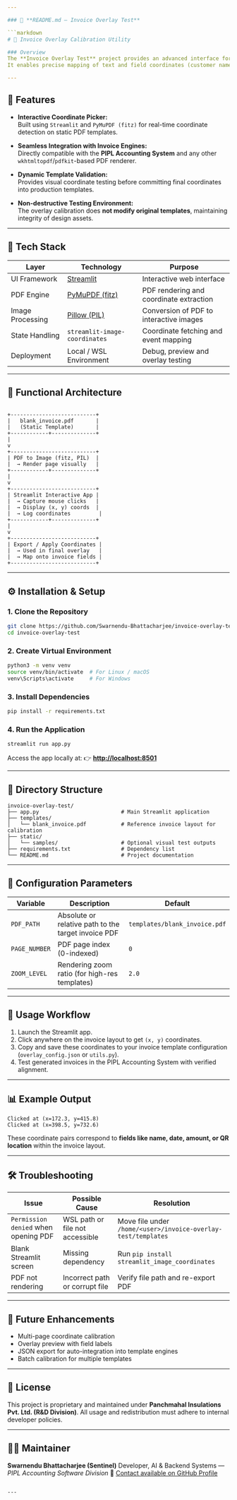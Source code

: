```yaml
---

### 🧾 **README.md — Invoice Overlay Test**

```markdown
# 📍 Invoice Overlay Calibration Utility

### Overview
The **Invoice Overlay Test** project provides an advanced interface for **PDF coordinate calibration** and **overlay testing** for invoice generation systems.  
It enables precise mapping of text and field coordinates (customer name, invoice number, amount, etc.) on a base PDF layout — such as company invoice templates — to ensure **pixel-perfect rendering** of generated invoices.

---
```


## 🚀 Features

- **Interactive Coordinate Picker:**  
  Built using `Streamlit` and `PyMuPDF (fitz)` for real-time coordinate detection on static PDF templates.

- **Seamless Integration with Invoice Engines:**  
  Directly compatible with the **PIPL Accounting System** and any other `wkhtmltopdf`/`pdfkit`-based PDF renderer.

- **Dynamic Template Validation:**  
  Provides visual coordinate testing before committing final coordinates into production templates.

- **Non-destructive Testing Environment:**  
  The overlay calibration does **not modify original templates**, maintaining integrity of design assets.

---

## 🧩 Tech Stack

| Layer | Technology | Purpose |
|-------|-------------|----------|
| UI Framework | [Streamlit](https://streamlit.io/) | Interactive web interface |
| PDF Engine | [PyMuPDF (fitz)](https://pymupdf.readthedocs.io/en/latest/) | PDF rendering and coordinate extraction |
| Image Processing | [Pillow (PIL)](https://python-pillow.org/) | Conversion of PDF to interactive images |
| State Handling | `streamlit-image-coordinates` | Coordinate fetching and event mapping |
| Deployment | Local / WSL Environment | Debug, preview and overlay testing |

---

## 🧠 Functional Architecture

```

+---------------------------+
|   blank_invoice.pdf       |
|   (Static Template)       |
+------------+--------------+
|
v
+---------------------------+
| PDF to Image (fitz, PIL)  |
|  → Render page visually   |
+------------+--------------+
|
v
+---------------------------+
| Streamlit Interactive App |
|  → Capture mouse clicks   |
|  → Display (x, y) coords  |
|  → Log coordinates         |
+------------+--------------+
|
v
+---------------------------+
| Export / Apply Coordinates |
|  → Used in final overlay   |
|  → Map onto invoice fields |
+---------------------------+

````

---

## ⚙️ Installation & Setup

### 1. Clone the Repository
```bash
git clone https://github.com/Swarnendu-Bhattacharjee/invoice-overlay-test.git
cd invoice-overlay-test
````

### 2. Create Virtual Environment

```bash
python3 -m venv venv
source venv/bin/activate  # For Linux / macOS
venv\Scripts\activate     # For Windows
```

### 3. Install Dependencies

```bash
pip install -r requirements.txt
```

### 4. Run the Application

```bash
streamlit run app.py
```

Access the app locally at:
👉 **[http://localhost:8501](http://localhost:8501)**

---

## 📂 Directory Structure

```
invoice-overlay-test/
├── app.py                          # Main Streamlit application
├── templates/
│   └── blank_invoice.pdf           # Reference invoice layout for calibration
├── static/
│   └── samples/                    # Optional visual test outputs
├── requirements.txt                # Dependency list
└── README.md                       # Project documentation
```

---

## 🔧 Configuration Parameters

| Variable      | Description                                         | Default                       |
| ------------- | --------------------------------------------------- | ----------------------------- |
| `PDF_PATH`    | Absolute or relative path to the target invoice PDF | `templates/blank_invoice.pdf` |
| `PAGE_NUMBER` | PDF page index (0-indexed)                          | `0`                           |
| `ZOOM_LEVEL`  | Rendering zoom ratio (for high-res templates)       | `2.0`                         |

---

## 🧪 Usage Workflow

1. Launch the Streamlit app.
2. Click anywhere on the invoice layout to get `(x, y)` coordinates.
3. Copy and save these coordinates to your invoice template configuration (`overlay_config.json` or `utils.py`).
4. Test generated invoices in the PIPL Accounting System with verified alignment.

---

## 📊 Example Output

```
Clicked at (x=172.3, y=415.8)
Clicked at (x=398.5, y=732.6)
```

These coordinate pairs correspond to **fields like name, date, amount, or QR location** within the invoice layout.

---

## 🛠 Troubleshooting

| Issue                                | Possible Cause                  | Resolution                                                    |
| ------------------------------------ | ------------------------------- | ------------------------------------------------------------- |
| `Permission denied` when opening PDF | WSL path or file not accessible | Move file under `/home/<user>/invoice-overlay-test/templates` |
| Blank Streamlit screen               | Missing dependency              | Run `pip install streamlit_image_coordinates`                 |
| PDF not rendering                    | Incorrect path or corrupt file  | Verify file path and re-export PDF                            |

---

## 🧩 Future Enhancements

* Multi-page coordinate calibration
* Overlay preview with field labels
* JSON export for auto-integration into template engines
* Batch calibration for multiple templates

---

## 🧾 License

This project is proprietary and maintained under **Panchmahal Insulations Pvt. Ltd. (R&D Division)**.
All usage and redistribution must adhere to internal developer policies.

---

## 👨‍💻 Maintainer

**Swarnendu Bhattacharjee (Sentinel)**
Developer, AI & Backend Systems — *PIPL Accounting Software Division*
📧 [Contact available on GitHub Profile](https://github.com/Swarnendu-Bhattacharjee)

````

---



